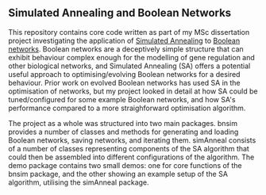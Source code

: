 ## Simulated Annealing and Boolean Networks

This repository contains core code written as part of my MSc dissertation project investigating the application of [Simulated Annealing](https://en.wikipedia.org/wiki/Simulated_annealing) to [Boolean networks](https://en.wikipedia.org/wiki/Boolean_network). Boolean networks are a deceptively simple structure that can exhibit behaviour complex enough for the modelling of gene regulation and other biological networks, and Simulated Annealing (SA) offers a potential useful approach to optimising/evolving Boolean networks for a desired behaviour. Prior work on evolved Boolean networks has used SA in the optimisation of networks, but my project looked in detail at how SA could be tuned/configured for some example Boolean networks, and how SA's performance compared to a more straighforward optimisation algorithm.

The project as a whole was structured into two main packages. bnsim provides a number of classes and methods for generating and loading Boolean networks, saving networks, and iterating them. simAnneal consists of a number of classes representing components of the SA algorithm that could then be assembled into different configurations of the algorithm. The demo package contains two small demos: one for core functions of the bnsim package, and the other showing an example setup of the SA algorithm, utilising the simAnneal package.

